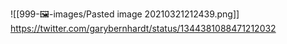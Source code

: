 ![[999-🖼-images/Pasted image 20210321212439.png]]
https://twitter.com/garybernhardt/status/1344381088471212032